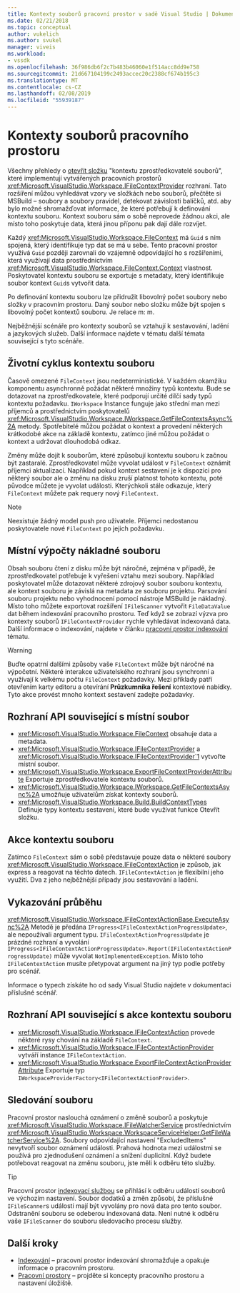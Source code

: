```yaml
---
title: Kontexty souborů pracovní prostor v sadě Visual Studio | Dokumentace Microsoftu
ms.date: 02/21/2018
ms.topic: conceptual
author: vukelich
ms.author: svukel
manager: viveis
ms.workload:
- vssdk
ms.openlocfilehash: 36f986db6f2c7b483b46060e1f514acc8dd9e758
ms.sourcegitcommit: 21d667104199c2493accec20c2388cf674b195c3
ms.translationtype: MT
ms.contentlocale: cs-CZ
ms.lasthandoff: 02/08/2019
ms.locfileid: "55939187"
---
```

# <a name="workspace-file-contexts"></a>Kontexty souborů pracovního prostoru

Všechny přehledy o [otevřít složku](../ide/develop-code-in-visual-studio-without-projects-or-solutions.md) "kontextu zprostředkovatelé souborů", které implementují vytvářených pracovních prostorů <xref:Microsoft.VisualStudio.Workspace.IFileContextProvider> rozhraní. Tato rozšíření můžou vyhledávat vzory ve složkách nebo souborů, přečtěte si MSBuild – soubory a soubory pravidel, detekovat závislosti balíčků, atd. aby bylo možné shromažďovat informace, že které potřebují k definování kontextu souboru. Kontext souboru sám o sobě neprovede žádnou akci, ale místo toho poskytuje data, která jinou příponu pak dají dále rozvíjet.

Každý <xref:Microsoft.VisualStudio.Workspace.FileContext> má `Guid` s ním spojená, který identifikuje typ dat se má u sebe. Tento pracovní prostor využívá `Guid` později zarovnali do vzájemně odpovídající ho s rozšířeními, která využívají data prostřednictvím <xref:Microsoft.VisualStudio.Workspace.FileContext.Context> vlastnost. Poskytovatel kontextu souboru se exportuje s metadaty, který identifikuje soubor kontext `Guid`s vytvořit data.

Po definování kontextu souboru lze přidružit libovolný počet soubory nebo složky v pracovním prostoru. Daný soubor nebo složku může být spojen s libovolný počet kontextů souboru. Je relace m: m.

Nejběžnější scénáře pro kontexty souborů se vztahují k sestavování, ladění a jazykových služeb. Další informace najdete v tématu další témata související s tyto scénáře.

## <a name="file-context-lifecycle"></a>Životní cyklus kontextu souboru

Časově omezené `FileContext` jsou nedeterministické. V každém okamžiku komponentu asynchronně požádat některé množiny typů kontextu. Bude se dotazovat na zprostředkovatele, které podporují určité dílčí sady typů kontextu požadavku. `IWorkspace` Instance funguje jako střední man mezi příjemců a prostřednictvím poskytovatelů <xref:Microsoft.VisualStudio.Workspace.IWorkspace.GetFileContextsAsync%2A> metody. Spotřebitelé můžou požádat o kontext a provedení některých krátkodobé akce na základě kontextu, zatímco jiné můžou požádat o kontext a udržovat dlouhodobá odkaz.

Změny může dojít k souborům, které způsobují kontextu souboru k začnou být zastaralé. Zprostředkovatel může vyvolat událost v `FileContext` oznámit příjemci aktualizací. Například pokud kontext sestavení je k dispozici pro některý soubor ale o změnu na disku zruší platnost tohoto kontextu, poté původce můžete je vyvolat události. Kterýchkoli stále odkazuje, který `FileContext` můžete pak requery nový `FileContext`.

>[!NOTE]
>Neexistuje žádný model push pro uživatele. Příjemci nedostanou poskytovatele nové `FileContext` po jejich požadavku.

## <a name="expensive-file-context-computations"></a>Místní výpočty nákladné souboru

Obsah souboru čtení z disku může být náročné, zejména v případě, že zprostředkovatel potřebuje k vyřešení vztahu mezi soubory. Například poskytovatel může dotazovat některé zdrojový soubor souboru kontextu, ale kontext souboru je závislá na metadata ze souboru projektu. Parsování souboru projektu nebo vyhodnocení pomocí nástroje MSBuild je nákladný. Místo toho můžete exportovat rozšíření `IFileScanner` vytvořit `FileDataValue` dat během indexování pracovního prostoru. Teď když se zobrazí výzva pro kontexty souborů `IFileContextProvider` rychle vyhledávat indexovaná data. Další informace o indexování, najdete v článku [pracovní prostor indexování](workspace-indexing.md) tématu.

>[!WARNING]
>Buďte opatrní dalšími způsoby vaše `FileContext` může být náročné na výpočetní. Některé interakce uživatelského rozhraní jsou synchronní a využívají k velkému počtu `FileContext` požadavky. Mezi příklady patří otevřením karty editoru a otevírání **Průzkumníka řešení** kontextové nabídky. Tyto akce provést mnoho kontext sestavení zadejte požadavky.

## <a name="file-context-related-apis"></a>Rozhraní API související s místní soubor

- <xref:Microsoft.VisualStudio.Workspace.FileContext> obsahuje data a metadata.
- <xref:Microsoft.VisualStudio.Workspace.IFileContextProvider> a <xref:Microsoft.VisualStudio.Workspace.IFileContextProvider`1> vytvořte místní soubor.
- <xref:Microsoft.VisualStudio.Workspace.ExportFileContextProviderAttribute> Exportuje zprostředkovatele kontextu souborů.
- <xref:Microsoft.VisualStudio.Workspace.IWorkspace.GetFileContextsAsync%2A> umožňuje uživatelům získat kontexty souborů.
- <xref:Microsoft.VisualStudio.Workspace.Build.BuildContextTypes> Definuje typy kontextu sestavení, které bude využívat funkce Otevřít složku.

## <a name="file-context-actions"></a>Akce kontextu souboru

Zatímco `FileContext` sám o sobě představuje pouze data o některé soubory <xref:Microsoft.VisualStudio.Workspace.IFileContextAction> je způsob, jak express a reagovat na těchto datech. `IFileContextAction` je flexibilní jeho využití. Dva z jeho nejběžnější případy jsou sestavování a ladění.

## <a name="reporting-progress"></a>Vykazování průběhu

<xref:Microsoft.VisualStudio.Workspace.IFileContextActionBase.ExecuteAsync%2A> Metodě je předána `IProgress<IFileContextActionProgressUpdate>`, ale nepoužívali argument typu. `IFileContextActionProgressUpdate` je prázdné rozhraní a vyvolání `IProgress<IFileContextActionProgressUpdate>.Report(IFileContextActionProgressUpdate)` může vyvolat `NotImplementedException`. Místo toho `IFileContextAction` musíte přetypovat argument na jiný typ podle potřeby pro scénář.

Informace o typech získáte ho od sady Visual Studio najdete v dokumentaci příslušné scénář.

## <a name="file-context-action-related-apis"></a>Rozhraní API související s akce kontextu souboru

- <xref:Microsoft.VisualStudio.Workspace.IFileContextAction> provede některé rysy chování na základě `FileContext`.
- <xref:Microsoft.VisualStudio.Workspace.IFileContextActionProvider> vytváří instance `IFileContextAction`.
- <xref:Microsoft.VisualStudio.Workspace.ExportFileContextActionProviderAttribute> Exportuje typ `IWorkspaceProviderFactory<IFileContextActionProvider>`.

## <a name="file-watching"></a>Sledování souboru

Pracovní prostor naslouchá oznámení o změně souborů a poskytuje <xref:Microsoft.VisualStudio.Workspace.IFileWatcherService> prostřednictvím <xref:Microsoft.VisualStudio.Workspace.WorkspaceServiceHelper.GetFileWatcherService%2A>. Soubory odpovídající nastavení "ExcludedItems" nevytvoří soubor oznámení události. Prahová hodnota mezi událostmi se používá pro zjednodušení oznámení a snížení duplicitní. Když budete potřebovat reagovat na změnu souboru, jste měli k odběru této služby.

>[!TIP]
>Pracovní prostor [indexovací službou](workspace-indexing.md) se přihlásí k odběru událostí souborů ve výchozím nastavení. Soubor dodatků a změn způsobí, že příslušné `IFileScanner`s události mají být vyvolány pro nová data pro tento soubor. Odstranění souboru se odeberou indexovaná data. Není nutné k odběru vaše `IFileScanner` do souboru sledovacího procesu služby.

## <a name="next-steps"></a>Další kroky

* [Indexování](workspace-indexing.md) – pracovní prostor indexování shromažďuje a opakuje informace o pracovním prostoru.
* [Pracovní prostory](workspaces.md) – projděte si koncepty pracovního prostoru a nastavení úložiště.
